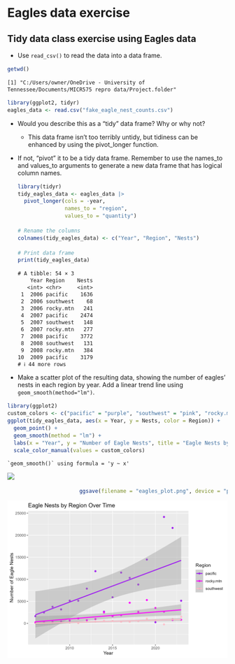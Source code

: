 # Eagles data exercise

## Tidy data class exercise using Eagles data

- Use `read_csv()` to read the data into a data frame.

``` r
getwd()
```

    [1] "C:/Users/owner/OneDrive - University of Tennessee/Documents/MICR575 repro data/Project.folder"

``` r
library(ggplot2, tidyr)
eagles_data <- read.csv("fake_eagle_nest_counts.csv")
```

- Would you describe this as a “tidy” data frame? Why or why not?

  - This data frame isn’t too terribly untidy, but tidiness can be
    enhanced by using the pivot_longer function.

- If not, “pivot” it to be a tidy data frame. Remember to use the
  names_to and values_to arguments to generate a new data frame that has
  logical column names.

  ``` r
  library(tidyr)
  tidy_eagles_data <- eagles_data |>
    pivot_longer(cols = -year, 
                 names_to = "region", 
                 values_to = "quantity")

  # Rename the columns
  colnames(tidy_eagles_data) <- c("Year", "Region", "Nests")

  # Print data frame
  print(tidy_eagles_data)
  ```

      # A tibble: 54 × 3
          Year Region    Nests
         <int> <chr>     <int>
       1  2006 pacific    1636
       2  2006 southwest    68
       3  2006 rocky.mtn   241
       4  2007 pacific    2474
       5  2007 southwest   148
       6  2007 rocky.mtn   277
       7  2008 pacific    3772
       8  2008 southwest   131
       9  2008 rocky.mtn   384
      10  2009 pacific    3179
      # ℹ 44 more rows

- Make a scatter plot of the resulting data, showing the number of
  eagles’ nests in each region by year. Add a linear trend line using
  `geom_smooth(method="lm")`. 

``` r
library(ggplot2)
custom_colors <- c("pacific" = "purple", "southwest" = "pink", "rocky.mtn" = "magenta")
ggplot(tidy_eagles_data, aes(x = Year, y = Nests, color = Region)) +
  geom_point() +
  geom_smooth(method = "lm") +
  labs(x = "Year", y = "Number of Eagle Nests", title = "Eagle Nests by Region Over Time") + 
  scale_color_manual(values = custom_colors)
```

    `geom_smooth()` using formula = 'y ~ x'

![](fake_eagle_nest_counts_ClassExercise_files/figure-commonmark/unnamed-chunk-3-1.png)

``` r
                       ggsave(filename = "eagles_plot.png", device = "png")
```
![](eagles_plot.png)
